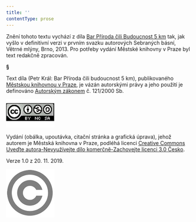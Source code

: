 ```yaml
---
title: ''
contentType: prose
---
```


<section>

Znění tohoto textu vychází z díla [Bar Příroda čili Budoucnost 5 km](https://search.mlp.cz/cz/titul/bar-priroda-cili-budoucnost-5-km/2498083/) tak, jak vyšlo v definitivní verzi v prvním svazku autorových Sebraných básní, Větrné mlýny, Brno, 2013. Pro potřeby vydání Městské knihovny v Praze byl text redakčně zpracován.

**§**

Text díla (Petr Král: Bar Příroda čili budoucnost 5 km), publikovaného [Městskou knihovnou v Praze](https://www.mlp.cz/cz/), je vázán autorskými právy a jeho použití je definováno [Autorským zákonem](https://www.mkcr.cz/predpisy-zakonu-709.html) č. 121/2000 Sb.

[![image001.jpg](./resources/image001_fmt.jpeg)](https://creativecommons.org/licenses/by-nc-sa/3.0/cz/)

Vydání (obálka, upoutávka, citační stránka a grafická úprava), jehož autorem je Městská knihovna v Praze, podléhá licenci [Creative Commons Uveďte autora-Nevyužívejte dílo komerčně-Zachovejte licenci 3.0 Česko](https://creativecommons.org/licenses/by-nc-sa/3.0/cz/).

Verze 1.0 z 20. 11. 2019.

</section>

<section>

![image002.jpg](./resources/image002_fmt.jpeg)

</section>
